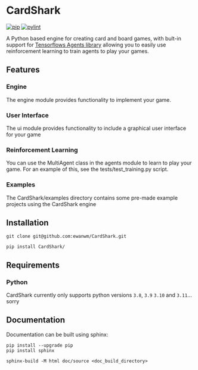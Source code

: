 # CardShark

[![pip](https://github.com/ewanwm/CardShark/actions/workflows/pip_install.yml/badge.svg)](https://github.com/ewanwm/CardShark/actions/workflows/pip_install.yml)
[![pylint](https://img.shields.io/badge/PyLint-9.75-yellow?logo=python&logoColor=white)](https://github.com/ewanwm/CardShark/actions/workflows/pylint.yml)

A Python based engine for creating card and board games, with bult-in support for [Tensorflows Agents library](https://www.tensorflow.org/agents) allowing you to easily use reinforcement learning to train agents to play your games.

## Features

### Engine
The engine module provides functionality to implement your game. 

### User Interface
The ui module provides functionality to include a graphical user interface for your game

### Reinforcement Learning
You can use the MultiAgent class in the agents module to learn to play your game. For an example of this, see the tests/test_training.py script.

### Examples 
The CardShark/examples directory contains some pre-made example projects using the CardShark engine

## Installation

```
git clone git@github.com:ewanwm/CardShark.git

pip install CardShark/
```

## Requirements

### Python
CardShark currently only supports python versions `3.8`, `3.9` `3.10` and `3.11`... sorry

## Documentation

Documentation can be built using sphinx:

```
pip install --upgrade pip
pip install sphinx

sphinx-build -M html doc/source <doc_build_directory>
```
